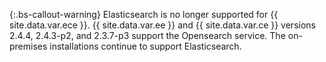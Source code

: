  {:.bs-callout-warning}
  Elasticsearch is no longer supported for {{ site.data.var.ece }}. {{ site.data.var.ee }} and {{ site.data.var.ce }} versions 2.4.4, 2.4.3-p2, and 2.3.7-p3 support the Opensearch service. The on-premises installations continue to support Elasticsearch.